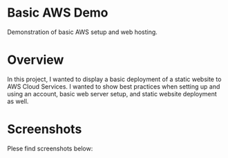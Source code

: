 # Basic AWS Demo
Demonstration of basic AWS setup and web hosting.

# Overview
In this project, I wanted to display a basic deployment of a static website to AWS Cloud Services. I wanted to show best practices when setting up and using an account, basic web server setup, and static website deployment as well.

# Screenshots
Plese find screenshots below:



